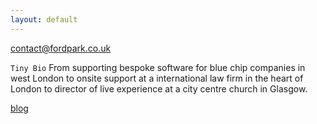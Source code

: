 ```yaml
---
layout: default
---
```


contact@fordpark.co.uk

`Tiny Bio` From supporting bespoke software for blue chip companies in west London to onsite support at a international law firm in the heart of London to director of live experience at a city centre church in Glasgow.

[blog](http://blog.fordpark.co.uk)
